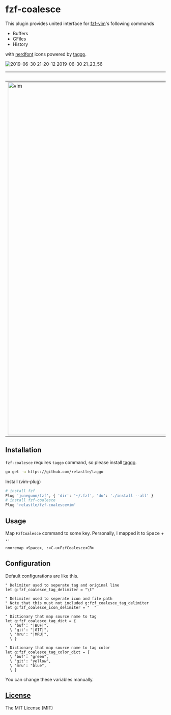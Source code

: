 # fzf-coalesce

This plugin provides united interface for [fzf-vim](https://github.com/junegunn/fzf.vim)'s following commands

- Buffers
- GFiles
- History

with [nerdfont](https://nerdfonts.com/) icons powered by [taggo](https://github.com/relastle/taggo).

![2019-06-30 21-20-12 2019-06-30 21_23_56](https://user-images.githubusercontent.com/6816040/60396511-77860580-9b7d-11e9-9ecd-2386037be7df.gif)


| vim | neovim(using floating window) |
| --- | ---                           |
| <img width="1108" alt="vim" src="https://user-images.githubusercontent.com/6816040/60395669-ed846f80-9b71-11e9-88a8-74a6df705046.png"> | <img width="1107" alt="neovim_floating_window" src="https://user-images.githubusercontent.com/6816040/60395670-ef4e3300-9b71-11e9-93be-3b1452a277f8.png"> |

## Installation

`fzf-coalesce` requires `taggo` command, so please install [taggo](https://github.com/relastle/taggo).
```sh
go get -u https://github.com/relastle/taggo
```

Install (vim-plug)

```sh
# install fzf
Plug 'junegunn/fzf', { 'dir': '~/.fzf', 'do': './install --all' }
# install fzf-coalesce
Plug 'relastle/fzf-coalescevim'
```
## Usage

Map `FzfCoalesce` command to some key.
Personally, I mapped it to <kbd>Space</kbd> + <kbd>,</kbd>.

```vim
nnoremap <Space>, :<C-u>FzfCoalesce<CR>
```

## Configuration

Default configurations are like this.

```vim
" Delimiter used to seperate tag and original line
let g:fzf_coalesce_tag_delimiter = "\t"

" Delimiter used to seperate icon and file path
" Note that this must not included g:fzf_coalesce_tag_delimiter
let g:fzf_coalesce_icon_delimiter = "  "

" Dictionary that map source name to tag
let g:fzf_coalesce_tag_dict = {
  \ 'buf': "|BUF|",
  \ 'git': "|GIT|",
  \ 'mru': "|MRU|",
  \ }

" Dictionary that map source name to tag color
let g:fzf_coalesce_tag_color_dict = {
  \ 'buf': "green",
  \ 'git': "yellow",
  \ 'mru': "blue",
  \ }
```

You can change these variables manually.

## [License](LICENSE)

The MIT License (MIT)
